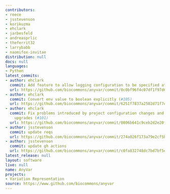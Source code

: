 ```yaml
---
contributors:
- reece
- jsstevenson
- korikuzma
- ehclark
- jarbesfeld
- andreasprlic
- theferrit32
- larrybabb
- naomifox-invitae
distribution: null
docs: null
languages:
- Python
latest_commits:
- author: ehclark
  commit: Add feature to allow logging configuration to be specified at runtime (#106)
  url: https://github.com/biocommons/anyvar/commit/8c0bf96f4c07df1f97d654de808e522f58303743
- author: ehclark
  commit: Convert env value to boolean explicitly (#105)
  url: https://github.com/biocommons/anyvar/commit/6251f7837a2502d71f7ee8cb2da60e8ac802f8dd
- author: ehclark
  commit: Fix problems introduced by project configuration changes and dependency
    upgrades (#101)
  url: https://github.com/biocommons/anyvar/commit/0806b641c9ceb2d2e20f9bff9aa19dd0d98434f8
- author: jsstevenson
  commit: update reqs
  url: https://github.com/biocommons/anyvar/commit/274a026f173a79e2cf5bcad5246466a808de4cd3
- author: jsstevenson
  commit: update gh actions
  url: https://github.com/biocommons/anyvar/commit/c0fa832748dc7bd7bf5eaeaa34591681704768dd
latest_release: null
layout: software
live: null
name: AnyVar
projects:
- Variation Representation
source: https://www.github.com/biocommons/anyvar
---
```


